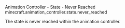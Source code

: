 Animation Controller - State - Never Reached
minecraft.animation_controller.state.never_reached

The state is never reached within the animation controller.
